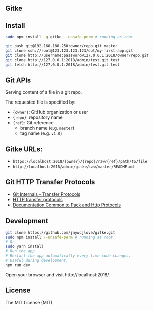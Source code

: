 Gitke
---

## Install

```bash
sudo npm install -g gitke --unsafe-perm # running as root
```


```bash
git push git@192.168.188.250:owner/repo.git master
git clone ssh://root@123.123.123.123/opt/my-first-app.git
git clone http://username:password@127.0.0.1:2018/owner/repo.git
git clone http://127.0.0.1:2018/admin/test.git test
git fetch http://127.0.0.1:2018/admin/test.git test
```

## Git APIs

Serving content of a file in a git repo.

The requested file is specified by:

* `{owner}`: GitHub organization or user
* `{repo}`: repository name
* `{ref}`: Git reference
  * branch name (e.g. `master`)
  * tag name (e.g. `v1.0`)

## Gitke URLs:

* `https://localhost:2018/{owner}/{repo}/raw/{ref}/path/to/file`
* `http://localhost:2018/admin/gitke/raw/master/README.md`

## Git HTTP Transfer Protocols

- [Git Internals - Transfer Protocols](https://git-scm.com/book/en/v2/Git-Internals-Transfer-Protocols)
- [HTTP transfer protocols](https://github.com/git/git/blob/master/Documentation/technical/http-protocol.txt)
- [Documentation Common to Pack and Http Protocols](https://github.com/git/git/blob/master/Documentation/technical/protocol-common.txt)


## Development

```bash
git clone https://github.com/jaywcjlove/gitke.git
sudo npm install --unsafe-perm # running as root
# Or
sudo yarn install 
# Run the app
# Restart the app automatically every time code changes. 
# Useful during development.
npm run dev
```

Open your browser and visit http://localhost:2018/

## License

The MIT License (MIT)
